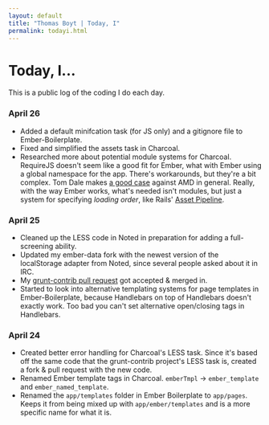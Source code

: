 ```yaml
---
layout: default
title: "Thomas Boyt | Today, I"
permalink: todayi.html
---
```


# Today, I...

This is a public log of the coding I do each day. 

### April 26

* Added a default minifcation task (for JS only) and a gitignore file to Ember-Boilerplate.
* Fixed and simplified the assets task in Charcoal.
* Researched more about potential module systems for Charcoal. RequireJS doesn't seem like a good fit for Ember, what with Ember using a global namespace for the app. There's workarounds, but they're a bit complex. Tom Dale makes [a good case](http://tomdale.net/2012/01/amd-is-not-the-answer/) against AMD in general. Really, with the way Ember works, what's needed isn't modules, but just a system for specifying *loading order*, like Rails' [Asset Pipeline](http://guides.rubyonrails.org/asset_pipeline.html#manifest-files-and-directives).

### April 25

* Cleaned up the LESS code in Noted in preparation for adding a full-screening ability.
* Updated my ember-data fork with the newest version of the localStorage adapter from Noted, since several people asked about it in IRC.
* My [grunt-contrib pull request](https://github.com/gruntjs/grunt-contrib/pull/2) got accepted & merged in.
* Started to look into alternative templating systems for page templates in Ember-Boilerplate, because Handlebars on top of Handlebars doesn't exactly work. Too bad you can't set alternative open/closing tags in Handlebars.

### April 24

* Created better error handling for Charcoal's LESS task. Since it's based off the same code that the grunt-contrib project's LESS task is, created a fork & pull request with the new code.
* Renamed Ember template tags in Charcoal. `emberTmpl` -> `ember_template` and `ember_named_template`.
* Renamed the `app/templates` folder in Ember Boilerplate to `app/pages`. Keeps it from being mixed up with `app/ember/templates` and is a more specific name for what it is.
